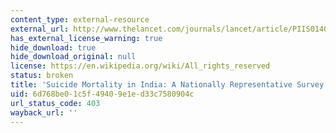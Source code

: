 ```yaml
---
content_type: external-resource
external_url: http://www.thelancet.com/journals/lancet/article/PIIS0140-6736(12)60606-0/
has_external_license_warning: true
hide_download: true
hide_download_original: null
license: https://en.wikipedia.org/wiki/All_rights_reserved
status: broken
title: 'Suicide Mortality in India: A Nationally Representative Survey'
uid: 6d768be0-1c5f-4940-9e1e-d33c7580904c
url_status_code: 403
wayback_url: ''
---
```

